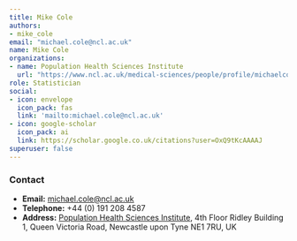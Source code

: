 ```yaml
---
title: Mike Cole
authors:
- mike_cole
email: "michael.cole@ncl.ac.uk"
name: Mike Cole
organizations:
- name: Population Health Sciences Institute
  url: "https://www.ncl.ac.uk/medical-sciences/people/profile/michaelcole.html"
role: Statistician
social:
- icon: envelope
  icon_pack: fas
  link: 'mailto:michael.cole@ncl.ac.uk'
- icon: google-scholar
  icon_pack: ai
  link: https://scholar.google.co.uk/citations?user=OxQ9tKcAAAAJ
superuser: false
---
```


### Contact

- __Email:__ [michael.cole@ncl.ac.uk](mailto:michael.cole@ncl.ac.uk)
- __Telephone:__ +44 (0) 191 208 4587
- __Address:__ [Population Health Sciences Institute](https://www.ncl.ac.uk/medical-sciences/research/institutes/population-health/), 4th Floor Ridley Building 1, Queen Victoria Road, Newcastle upon Tyne NE1 7RU, UK
